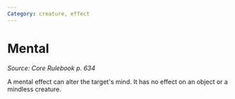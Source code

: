 ```yaml
---
Category: creature, effect
---
```

# Mental  
*Source: Core Rulebook p. 634*  

A mental effect can alter the target's mind. It has no effect on an object or a mindless creature.